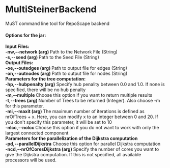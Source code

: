# MultiSteinerBackend
MuST command line tool for RepoScape backend

<h4> Options for the jar: </h4> 
<b> Input Files: </b> 
<br>
<b> -nw,--network (arg) </b>      Path to the Network File (String)
<br>
<b> -s,--seed (arg) </b>         Path to the Seed File (String)
<br>
<b> Output Files: </b>
<br>
<b> -oe,--outedges (arg) </b>     Path to output file for edges (String)
<br>
<b> -on,--outnodes (arg) </b>     Path to output file for nodes (String)
<br>
<b> Parameters for the tree computation: </b>
<br>
<b>-hp,--hubpenalty (arg)</b>     Specify hub penality between 0.0 and 1.0. If none is specified, there will be no hub penalty
<br>
<b>-m,--multiple  </b>            Choose this option if you want to return multiple results
<br>
<b> -t,--trees (arg) </b>         Number of Trees to be returned (Integer). Also choose -m for this parameter. 
<br>
<b> -mi,--maxit (arg) </b>        The maximum number of iterations is defined as nrOfTrees + x. Here, you can modify x to an integer between 0 and 20. If you don't specify this parameter, it will be set to 10
<br>
<b> -nlcc,--nolcc </b>            Choose this option if you do not want to work with only the largest connected component
<br>
<b> Parameters for the parallelization of the Dijkstra computation </b>
<br>
<b> -pd,--parallelDijkstra</b>   Choose this option for parallel Dijkstra computation
<br>
<b> -ncd,--nrOfCoresDijkstra (arg) </b>   Specify the number of cores you want to give the Dijkstra computation. If this is not specified, all available processors will be used.

